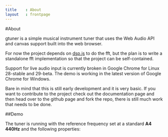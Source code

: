 ```yaml
---
title    : About
layout   : frontpage
---
```


#About

gtuner is a simple musical instrument tuner that uses the Web Audio API and canvas support built into the web browser.

For now the project depends on [dsp.js](https://github.com/corbanbrook/dsp.js) to do the fft, but the plan is to write a standalone fft implementation
so that the project can be self-contained.

Support for live audio input is currently broken in Google Chrome for Linux 28-stable and 29-beta.
The demo is working in the latest version of Google Chrome for Windows.

Bare in mind that this is still early development and it is very basic.
If you want to contribute to the project check out the documentation page and then head over to 
the github page and fork the repo, there is still much work that needs to be done.


##Demo

The tuner is running with the reference frequency set at a standard **A4 440Hz** and the following properties:
